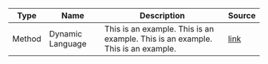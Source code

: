 | Type             | Name                      | Description                                                                     | Source                              |
|------------------|---------------------------|---------------------------------------------------------------------------------|-------------------------------------|
| Method           | Dynamic Language          | This is an example. This is an example. This is an example. This is an example. | [link]([https://github.com/johndoe](https://github.com/appdevsx/Flutter-Dynamic-Language))  |

